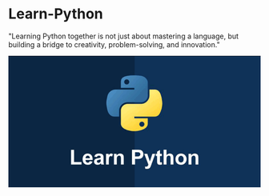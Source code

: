 # Learn-Python
"Learning Python together is not just about mastering a language, but building a bridge to creativity, problem-solving, and innovation."

<img src = "https://github.com/Tanay7227/Learn-Python/blob/main/Python_Logo.png">
